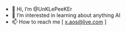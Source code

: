 - 👋 Hi, I’m @UnKLePeeKEr
- 👀 I’m interested in learning about anything AI 
- 📫 How to reach me [ x.aos@live.com ]
